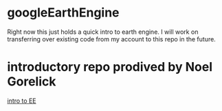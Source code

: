 # googleEarthEngine
Right now this just holds a quick intro to earth engine. I will work on transferring over existing code from my account to this repo in the future. 
# introductory repo prodived by Noel Gorelick 
[intro to EE](https://goo.gl/VyPqNv)
